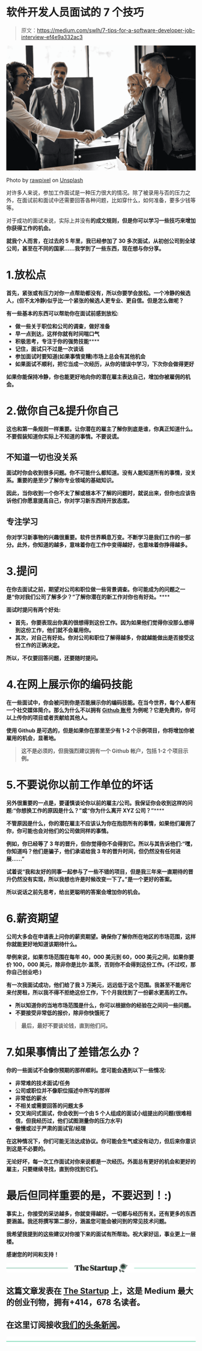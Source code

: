 # 软件开发人员面试的 7 个技巧

> 原文：<https://medium.com/swlh/7-tips-for-a-software-developer-job-interview-ef4e9a332ac3>

![](img/70269a13787bc890990a1da5c07cf221.png)

Photo by [rawpixel](https://unsplash.com/@rawpixel?utm_source=medium&utm_medium=referral) on [Unsplash](https://unsplash.com?utm_source=medium&utm_medium=referral)

对许多人来说，参加工作面试是一种压力很大的情况。除了被录用与否的压力之外，在面试前和面试中还需要回答各种问题，比如穿什么，如何准备，要多少钱等等。

对于成功的面试来说，实际上并没有****的成文规则，但是你可以学习一些**技巧**来增加你获得工作的机会。****

****就我个人而言，在过去的 5 年里，我已经参加了 30 多次面试，从初创公司到全球公司，甚至在不同的国家……我学到了一些东西，现在想与你分享。****

# ****1.放松点****

****首先，紧张或有压力**对**你一点帮助都没有，所以你要学会**放松**。一个冷静的候选人，(但不太冷静)似乎比一个紧张的候选人更专业、更自信。但是怎么做呢？****

****有一些基本的东西可以帮助你在面试前感到放松:****

*   ****做一些**关于职位和公司的调查**，做好准备****
*   ****早一点到达，这样你就有时间喘口气****
*   ******积极思考**，专注于你的**强势技能******
*   ****记住，面试只不过是一次谈话****
*   ****参加面试时要知道(如果事情变糟)市场上总会有其他机会****
*   ****如果面试不顺利，把它当成一次经历，从你的错误中学习，下次你会做得更好****

****如果你能保持冷静，你也能更好地向你的潜在雇主表达自己，增加你被雇佣的机会。****

# ****2.做你自己&提升你自己****

****这也和第一条规则一样重要。让你潜在的雇主了解你到底是谁，你真正知道什么。不要假装知道你实际上不知道的事情。不要说谎。****

## ****不知道一切也没关系****

****面试时你会收到很多问题。你不可能什么都知道。没有人能知道所有的事情，没关系。重要的是至少了解你专业领域的基础知识。****

****因此，当你收到一个你不太了解或根本不了解的问题时，**就说出来**，但你也应该告诉他们你愿意**提高自己**，你对学习新东西持开放态度。****

## ****专注学习****

****你对学习新事物的兴趣很重要。软件世界瞬息万变。不断学习是我们工作的一部分。此外，你知道的越多，意味着你在工作中变得越好，也意味着你挣得越多。****

# ****3.提问****

****在你去面试之前，**期望**对公司和职位做一些**背景调查**。你可能成为的问题之一是**“你对我们公司了解多少？”了解你潜在的新工作对你也有好处。******

****面试时提问有两个好处:****

*   ****首先，你要表现出你真的很想得到这份工作。因为如果他们觉得你没那么想得到这份工作，他们就不会雇用你。****
*   ****其次，对自己有好处。你对公司和职位了解得越多，你就越能做出是否接受这份工作的正确决定。****

****所以，不仅要回答问题，还要随时提问。****

# ****4.在网上展示你的编码技能****

****在一些面试中，你会被问到你是否能展示你的编码技能。在当今世界，每个人都有一个社交媒体简介。那么为什么不以拥有 [**Github 账号**](https://github.com/) 为例呢？它是免费的，你可以上传你的项目或者贡献给其他人。****

****使用 Github 是可选的，但是如果你在那里至少有 1-2 个示例项目，你将增加你被雇用的机会，**显著地**。****

> ****这不是必须的，但我强烈建议拥有一个 Github 帐户，包括 1-2 个项目示例。****

# ****5.不要说你以前工作单位的坏话****

****另外很重要的一点是，要谨慎谈论你以前的雇主/公司。我保证你会收到这样的问题:“你想换工作的原因是什么？”或**“你为什么离开 XYZ 公司？”******

****不管原因是什么，你的潜在雇主不应该认为你在抱怨所有的事情，如果他们雇佣了你，你可能也会对他们的公司做同样的事情。****

****例如，你已经等了 3 年的晋升，但你觉得你不会得到它。所以与其告诉他们:“嘿，你知道吗？他们是骗子，他们承诺给我 3 年的晋升时间，但仍然没有任何进展……”****

****试着说“我和友好的同事一起参与了一些不错的项目，但是我三年来一直期待的晋升仍然没有实现，所以我想也许是时候改变一下了。”是一个更好的答案。****

****所以说话之前先思考，给出更聪明的答案会增加你的机会。****

# ****6.薪资期望****

****公司大多会在申请表上问你的薪资期望。确保你**了解你所在地区的市场范围**，这样你就能更好地知道该期待什么。****

****举例来说，如果市场范围在每年 40，000 美元到 60，000 美元之间，如果你要价 100，000 美元，除非你是比尔·盖茨，否则你不会得到这份工作。(不过哎，那你自己创业吧:)****

****有一次我面试成功，他们给了我 3 万美元，远远低于这个范围。我甚至不能用它来付房租，所以我不得不拒绝这份工作，下个月我找到了一份薪水更高的工作。****

*   ****所以知道你的**当地市场范围**是什么，你可以根据你的经验在**之间问一些问题。******
*   ****不要接受非常低的报价，除非你快饿死了****

> ****最后，最好不要谈论钱，直到他们问。****

# ****7.如果事情出了差错怎么办？****

****你的一些面试不会像你预期的那样顺利。您可能会遇到以下一些情况:****

*   ****非常难的技术面试/任务****
*   ****公司或职位并不像**职位描述**中所写的那样****
*   ****非常低的薪水****
*   ****不相关或需要回答的问题太多****
*   ******交叉询问**式面试，你会收到一个由 5 个人组成的面试小组提出的问题(很难相信，但我经历过，他们试图测量你的压力水平)****
*   ****傲慢或过于严肃的面试官/经理****

****在这种情况下，你们可能无法达成协议。你可能会生气或没有动力，但后来你意识到这是不必要的。****

****无论好坏，每一次工作面试对你来说都是一次经历。外面总有更好的机会和更好的雇主，只要继续寻找，直到你找到它们。****

# ****最后但同样重要的是，不要迟到！:)****

****事实上，你接受的采访越多，你就变得越好。一切都与经历有关。还有更多的东西要涵盖。我还将撰写第二部分，涵盖您可能会被问到的常见技术问题。****

****我希望我提到的这些建议对你接下来的面试有所帮助。祝大家好运，事业更上一层楼。****

****感谢您的时间和支持！****

****[![](img/308a8d84fb9b2fab43d66c117fcc4bb4.png)](https://medium.com/swlh)****

## ****这篇文章发表在 [The Startup](https://medium.com/swlh) 上，这是 Medium 最大的创业刊物，拥有+414，678 名读者。****

## ****在这里订阅接收[我们的头条新闻](http://growthsupply.com/the-startup-newsletter/)。****

****[![](img/b0164736ea17a63403e660de5dedf91a.png)](https://medium.com/swlh)****